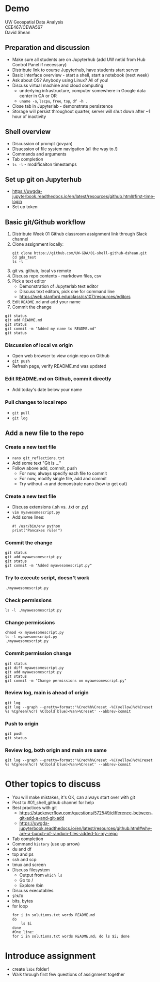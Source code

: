 # Demo
UW Geospatial Data Analysis  
CEE467/CEWA567  
David Shean  

## Preparation and discussion
- Make sure all students are on Jupyterhub (add UW netid from Hub Control Panel if necessary)
- Distribute link to course Jupyterhub, have students start server
- Basic interface overview - start a shell, start a notebook (next week)
- Ask about OS? Anybody using Linux? All of you!
- Discuss virtual machine and cloud computing
   - underlying infrastructure, computer somewhere in Google data center in CA or OR
   - `uname -a`, `lscpu`, `free`, `top`, `df -h .`
- Close tab in Jupyterlab - demonstrate persistence
- Storage will persist throughout quarter, server will shut down after ~1 hour of inactivity

## Shell overview
- Discussion of prompt (jovyan)
- Disucssion of file system navigation (all the way to /)
- Commands and arguments
- Tab completion
- `ls -l` - modificaiton timestamps

## Set up git on Jupyterhub
- https://uwgda-jupyterbook.readthedocs.io/en/latest/resources/github.html#first-time-login
- Set up token

## Basic git/Github workflow
1. Distribute Week 01 Github classroom assignment link through Slack channel 
1. Clone assignment locally:  
   ```
   git clone https://github.com/UW-GDA/01-shell-github-dshean.git
   cd gda_test  
   ls -l
   ```
1. git vs. github, local vs remote 
1. Discuss repo contents - markdown files, csv
1. Pick a text editor
    * Demonstration of Jupyterlab text editor
    * Discuss text editors, pick one for command line
    * https://web.stanford.edu/class/cs107/resources/editors
1. Edit `README.md` and add your name
1. Commit the change
```
git status
git add README.md
git status
git commit -m "Added my name to README.md"
git status
```

### Discussion of local vs origin
* Open web browser to view origin repo on Github
* `git push`
* Refresh page, verify README.md was updated

### Edit README.md on Github, commit directly
* Add today's date below your name

### Pull changes to local repo
* `git pull`
* `git log`

## Add a new file to the repo

### Create a new text file
* `nano git_reflections.txt`
* Add some text "Git is ..."
* Follow above add, commit, push
   * For now, always specify each file to commit
   * For now, modify single file, add and commit
   * Try without `-m` and demonstrate nano (how to get out)

### Create a new text file
* Discuss extensions (.sh vs. .txt or .py)
* `vim myawesomescript.py`
* Add some lines:
    ```
    #! /usr/bin/env python
    print("Pancakes rule!")
    ```

### Commit the change
```
git status
git add myawesomescript.py
git status
git commit -m "Added myawesomescript.py"
```

### Try to execute script, doesn't work
`./myawesomescript.py`

### Check permissions
`ls -l ./myawesomescript.py`

### Change permissions
```
chmod +x myawesomescript.py
ls -l myawesomescript.py
./myawesomescript.py
```

### Commit permission change
```
git status
git diff myawesomescript.py
git add myawesomescript.py
git status
git commit -m "Change permissions on myawesomescript.py"
```

### Review log, main is ahead of origin
```
git log
git log --graph --pretty=format:'%Cred%h%Creset -%C(yellow)%d%Creset %s %Cgreen(%cr) %C(bold blue)<%an>%Creset' --abbrev-commit
```

### Push to origin
```
git push
git status
```

### Review log, both origin and main are same
```
git log --graph --pretty=format:'%Cred%h%Creset -%C(yellow)%d%Creset %s %Cgreen(%cr) %C(bold blue)<%an>%Creset' --abbrev-commit
```

# Other topics to discuss
* You will make mistakes, it's OK, can always start over with git
* Post to #01_shell_github channel for help
* Best practices with git
    * https://stackoverflow.com/questions/572549/difference-between-git-add-a-and-git-add
    * https://uwgda-jupyterbook.readthedocs.io/en/latest/resources/github.html#why-are-a-bunch-of-random-files-added-to-my-repo
* Tab completion
* Command `history` (use up arrow)
* du and df
* top and ps
* ssh and scp
* tmux and screen
* Discuss filesystem
    * Output from `which ls`
    * Go to /
    * Explore /bin
* Discuss executables
* `$PATH`
* bits, bytes
* for loop
    ```
    for i in solutions.txt words README.md
    do
        ls $i
    done
    #One line:
    for i in solutions.txt words README.md; do ls $i; done
    ```

# Introduce assignment
* create `labs` folder!
* Walk through first few questions of assignment together
